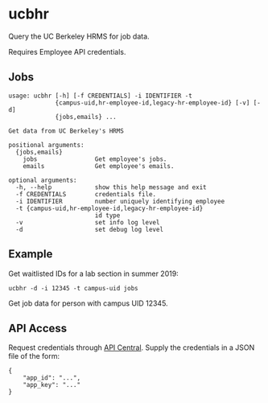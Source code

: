 ucbhr
=====
Query the UC Berkeley HRMS for job data.

Requires Employee API credentials.

Jobs
----
```
usage: ucbhr [-h] [-f CREDENTIALS] -i IDENTIFIER -t
             {campus-uid,hr-employee-id,legacy-hr-employee-id} [-v] [-d]
             {jobs,emails} ...

Get data from UC Berkeley's HRMS

positional arguments:
  {jobs,emails}
    jobs                Get employee's jobs.
    emails              Get employee's emails.

optional arguments:
  -h, --help            show this help message and exit
  -f CREDENTIALS        credentials file.
  -i IDENTIFIER         number uniquely identifying employee
  -t {campus-uid,hr-employee-id,legacy-hr-employee-id}
                        id type
  -v                    set info log level
  -d                    set debug log level
```

Example
-------
Get waitlisted IDs for a lab section in summer 2019:

`ucbhr -d -i 12345 -t campus-uid jobs`

Get job data for person with campus UID 12345.

API Access
----------
Request credentials through [API Central](https://api-central.berkeley.edu).
Supply the credentials in a JSON file of the form:
```
{
	"app_id": "...",
	"app_key": "..."
}
```
